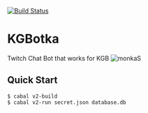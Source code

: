 [![Build Status](https://github.com/tsoding/kgbotka/workflows/CI/badge.svg)](https://github.com/tsoding/kgbotka/actions)

# KGBotka

Twitch Chat Bot that works for KGB ![monkaS](https://cdn.betterttv.net/emote/56e9f494fff3cc5c35e5287e/1x)

## Quick Start

```console
$ cabal v2-build
$ cabal v2-run secret.json database.db
```
